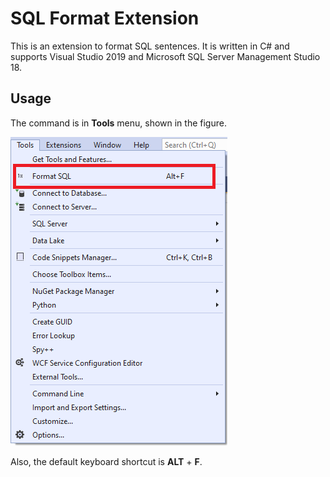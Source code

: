 # SQL Format Extension

This is an extension to format SQL sentences. It is written in C# and supports Visual Studio 2019 and Microsoft SQL Server Management Studio 18.

## Usage

The command is in **Tools** menu, shown in the figure.

![screenshot](https://raw.githubusercontent.com/zhangyazhong/SQLFormatExtension/master/res/screenshot1.png)

Also, the default keyboard shortcut is **ALT** + **F**.
